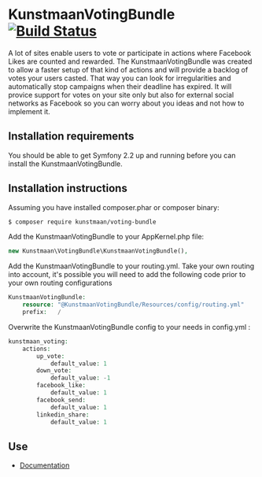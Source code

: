 # KunstmaanVotingBundle [![Build Status](https://travis-ci.org/Kunstmaan/KunstmaanVotingBundle.png?branch=master)](http://travis-ci.org/Kunstmaan/KunstmaanVotingBundle)

A lot of sites enable users to vote or participate in actions where Facebook Likes are counted and rewarded. The KunstmaanVotingBundle was created to allow a faster setup of that kind of actions and will provide a backlog of votes your users casted. That way you can look for irregularities and automatically stop campaigns when their deadline has expired. It will provice support for votes on your site only but also for external social networks as Facebook so you can worry about you ideas and not how to implement it.

Installation requirements
-------------------------
You should be able to get Symfony 2.2 up and running before you can install the KunstmaanVotingBundle.

Installation instructions
-------------------------
Assuming you have installed composer.phar or composer binary:

``` bash
$ composer require kunstmaan/voting-bundle
```

Add the KunstmaanVotingBundle to your AppKernel.php file:

```PHP
new Kunstmaan\VotingBundle\KunstmaanVotingBundle(),
```

Add the KunstmaanVotingBundle to your routing.yml. Take your own routing into account, it's possible you will need to add the following code prior to your own routing configurations

```PHP
KunstmaanVotingBundle:
    resource: "@KunstmaanVotingBundle/Resources/config/routing.yml"
    prefix:   /
```

Overwrite the KunstmaanVotingBundle config to your needs in config.yml :

```PHP
kunstmaan_voting:
    actions:
        up_vote:
            default_value: 1
        down_vote:
            default_value: -1
        facebook_like:
            default_value: 1
        facebook_send:
            default_value: 1
        linkedin_share:
            default_value: 1
```

Use
---

* [Documentation](https://github.com/Kunstmaan/KunstmaanVotingBundle/blob/master/Resources/doc/index.md)
